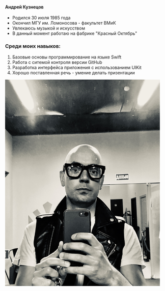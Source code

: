 #### Андрей Кузнецов

* Родился 30 июля 1985 года
* Окончил МГУ им. Ломоносова - факультет ВМиК
* Увлекаюсь музыкой и искусством
* В данный момент работаю на фабрике "Красный Октябрь"

### Среди моих навыков:

1. Базовые основы программирование на языке Swift
2. Работа с ситемой контроля версии GitHub
3. Разработка интерфейса приложения с использованием UIKit
4. Хорошо поставленная речь - умение делать призентации

![Img](https://github.com/drewkuznetsov/git-diplom/blob/master/img/img.JPG)


